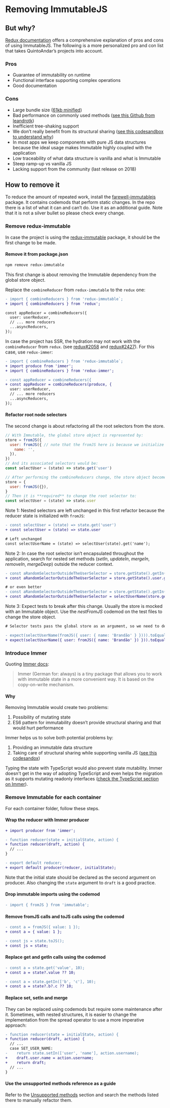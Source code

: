 # Removing ImmutableJS

## But why?

[Redux documentation](https://redux.js.org/recipes/using-immutablejs-with-redux) offers a comprehensive explanation of pros and cons of using ImmutableJS. The following is a more personalized pro and con list that takes QuintoAndar’s projects into account.

### Pros

- Guarantee of immutability on runtime
- Functional interface supporting complex operations
- Good documentation

### Cons

- Large bundle size ([61kb minified](https://bundlephobia.com/result?p=immutable@4.0.0-rc.4))
- Bad performance on commonly used methods ([see this Github from leandrotk](https://github.com/leandrotk/javascript-immutable-data-benchmarks))
- Inefficient tree-shaking support
- We don’t really benefit from its structural sharing ([see this codesandbox to understand why](https://codesandbox.io/s/immutablejs-structural-sharing-4glih?file=/index.test.js))
- In most apps we keep components with pure JS data structures because the ideal usage makes Immutable highly coupled with the application
- Low traceability of what data structure is vanilla and what is Immutable
- Steep ramp-up vs vanilla JS
- Lacking support from the community (last release on 2018)

## How to remove it

To reduce the amount of repeated work, install the [farewell-immutablejs](https://github.com/quintoandar/farewell-immutablejs) package. It contains codemods that perform static changes. In the repo there is a list of what it can and can’t do. Use it as an additional guide.
Note that it is not a silver bullet so please check every change.

### Remove redux-immutable

In case the project is using the [redux-immutable](https://github.com/gajus/redux-immutable) package, it should be the first change to be made.

#### Remove it from package.json

```bash
npm remove redux-immutable
```

This first change is about removing the Immutable dependency from the global store object.

Replace the `combineReducer` from `redux-immutable` to the `redux` one:

```diff
- import { combineReducers } from 'redux-immutable`;
+ import { combineReducers } from 'redux';

const appReducer = combineReducers({
  user: userReducer,
  // ... more reducers
  ...asyncReducers,
});
```

In case the project has SSR, the hydration may not work with the `combineReducer` from `redux`. (see [redux#2058](https://github.com/reduxjs/redux/issues/2058) and [redux#2427](https://github.com/reduxjs/redux/issues/2427#issuecomment-304499200)). For this case, use `redux-immer`:

```diff
- import { combineReducers } from 'redux-immutable`;
+ import produce from 'immer';
+ import { combineReducers } from 'redux-immer';

- const appReducer = combineReducers({
+ const appReducer = combineReducers(produce, {
  user: userReducer,
  // ... more reducers
  ...asyncReducers,
});
```

#### Refactor root node selectors

The second change is about refactoring all the root selectors from the store.

```jsx
// With Immutable, the global store object is represented by:
store = fromJS({
  user: fromJS({ // note that the fromJS here is because we initialize the reducer states with `fromJS`
    name: '',
  }),
})
// And its associated selectors would be:
const selectUser = (state) => state.get('user')

// After performing the combineReducers change, the store object becomes:
store = {
  user: fromJS({}),
}
// Then it is **required** to change the root selector to:
const selectUser = (state) => state.user
```

Note 1: Nested selectors are left unchanged in this first refactor because the reducer state is initialized with `fromJS`:


```diff
- const selectUser = (state) => state.get('user')
+ const selectUser = (state) => state.user

# Left unchanged
const selectUserName = (state) => selectUser(state).get('name');
```

Note 2: In case the root selector isn’t encapsulated throughout the application, search for nested set methods (*setIn*, *updateIn*, *mergeIn*, *removeIn*, *mergeDeep*) outside the reducer context.
```diff
- const aRandomSelectorOutsideTheUserSelector = store.getState().getIn(['user', 'name']);
+ const aRandomSelectorOutsideTheUserSelector = store.getState().user.get('name');

# or even better
- const aRandomSelectorOutsideTheUserSelector = store.getState().getIn(['user', 'name']);
+ const aRandomSelectorOutsideTheUserSelector = selectUserName(store.getState());
```

Note 3: Expect tests to break after this change. Usually the store is mocked with an Immutable object. Use the *nestFromJS* codemod on the test files to change the store object.

```diff
# Selector tests pass the global store as an argument, so we need to descend the fromJS a level:

- expect(selectUserName(fromJS({ user: { name: 'Brandão' } }))).toEqual('Brandão');
+ expect(selectUserName({ user: fromJS({ name: 'Brandão' }) })).toEqual('Brandão');
```

### Introduce Immer

Quoting [Immer docs](https://immerjs.github.io/immer/docs/introduction):
> Immer (German for: always) is a tiny package that allows you to work with immutable state in a more convenient way. It is based on the copy-on-write mechanism.

#### Why

Removing Immutable would create two problems:

1. Possibility of mutating state
2. ES6 pattern for immutability doesn’t provide structural sharing and that would hurt performance

Immer helps us to solve both potential problems by:

1. Providing an immutable data structure
2. Taking care of structural sharing while supporting vanilla JS ([see this codesandox](https://codesandbox.io/s/immer-structural-sharing-lpbs2?file=/index.test.js))

Typing the state with TypeScript would also prevent state mutability. Immer doesn't get in the way of adopting TypeScript and even helps the migration as it supports mutating readonly interfaces ([check the TypeScript section on Immer](https://immerjs.github.io/immer/docs/typescript)).

### Remove Immutable for each container

For each container folder, follow these steps.

#### Wrap the reducer with Immer producer

```diff
+ import producer from 'immer';

- function reducer(state = initialState, action) {
+ function reducer(draft, action) {
  // ...
}

- export default reducer;
+ export default producer(reducer, initialState);
```

Note that the initial state should be declared as the second argument on producer.
Also changing the `state` argument to `draft` is a good practice.

#### Drop immutable imports using the codemod

```diff
- import { fromJS } from 'immutable';
```

#### Remove fromJS calls and toJS calls using the codemod

```diff
- const a = fromJS({ value: 1 });
+ const a = { value: 1 };

- const js = state.toJS();
+ const js = state;
```

#### Replace get and getIn calls using the codemod

```diff
- const a = state.get('value', 10);
+ const a = state?.value ?? 10;
```

```diff
- const a = state.getIn(['b', 'c'], 10);
+ const a = state?.b?.c ?? 10;
```

#### Replace set, setIn and merge

They can be replaced using codemods but require some maintenance after it.
Sometimes, with nested structures, it is easier to change the implementation from the spread operator to use a more imperative approach:

```diff
- function reducer(state = initialState, action) {
+ function reducer(draft, action) {
  // ...
  case SET_USER_NAME:
-    return state.setIn(['user', 'name'], action.username);
+    draft.user.name = action.username;
+    return draft;
  // ...
}
```

#### Use the unsupported methods reference as a guide

Refer to the [Unsupported methods](https://github.com/quintoandar/farewell-immutablejs#unsupported-methods) section and search the methods listed there to manually refactor them.
